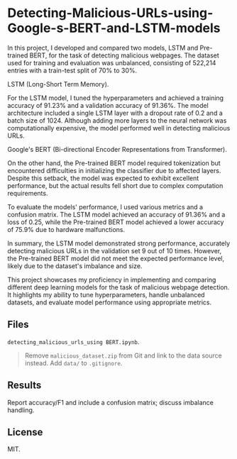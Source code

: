 # Detecting-Malicious-URLs-using-Google-s-BERT-and-LSTM-models
In this project, I developed and compared two models, LSTM and Pre-trained BERT, for the task of detecting malicious webpages. The dataset used for training and evaluation was unbalanced, consisting of 522,214 entries with a train-test split of 70% to 30%.

LSTM (Long-Short Term Memory).

For the LSTM model, I tuned the hyperparameters and achieved a training accuracy of 91.23% and a validation accuracy of 91.36%. The model architecture included a single LSTM layer with a dropout rate of 0.2 and a batch size of 1024. Although adding more layers to the neural network was computationally expensive, the model performed well in detecting malicious URLs.

Google's BERT (Bi-directional Encoder Representations from Transformer).

On the other hand, the Pre-trained BERT model required tokenization but encountered difficulties in initializing the classifier due to affected layers. Despite this setback, the model was expected to exhibit excellent performance, but the actual results fell short due to complex computation requirements.

To evaluate the models' performance, I used various metrics and a confusion matrix. The LSTM model achieved an accuracy of 91.36% and a loss of 0.25, while the Pre-trained BERT model achieved a lower accuracy of 75.9% due to hardware malfunctions.

In summary, the LSTM model demonstrated strong performance, accurately detecting malicious URLs in the validation set 9 out of 10 times. However, the Pre-trained BERT model did not meet the expected performance level, likely due to the dataset's imbalance and size.

This project showcases my proficiency in implementing and comparing different deep learning models for the task of malicious webpage detection. It highlights my ability to tune hyperparameters, handle unbalanced datasets, and evaluate model performance using appropriate metrics.

## Files
`detecting_malicious_urls_using BERT.ipynb`.

> Remove `malicious_dataset.zip` from Git and link to the data source instead. Add `data/` to `.gitignore`.


## Results
Report accuracy/F1 and include a confusion matrix; discuss imbalance handling.

## License
MIT.
